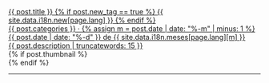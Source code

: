 <div class="post-row">
  <div class="post-col-left">
    <a href="{{ post.url }}">
    <div class="post-title">{{ post.title }}
    {% if post.new_tag == true %}
    <span class="new_tag">{{ site.data.i18n.new[page.lang] }}</span>
    {% endif %}
    </div>
    <div class="post-date">{{ post.categories }} · 
      {% assign m = post.date | date: "%-m" | minus: 1 %}
      {{ post.date | date: "%-d" }} 
      de 
      {{ site.data.i18n.meses[page.lang][m] }}
    </div>
    <div class="post-description">{{ post.description | truncatewords: 15 }}</div>
    </a>
  </div>
  <div class="post-col-right">
    {% if post.thumbnail %}
      <div class="post-image" style="background: url({{ post.thumbnail }}) 50% 50% no-repeat;">
      </div>
    {% endif %}
  </div>
</div>
<hr>
